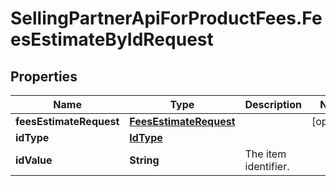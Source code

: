 # SellingPartnerApiForProductFees.FeesEstimateByIdRequest

## Properties
Name | Type | Description | Notes
------------ | ------------- | ------------- | -------------
**feesEstimateRequest** | [**FeesEstimateRequest**](FeesEstimateRequest.md) |  | [optional] 
**idType** | [**IdType**](IdType.md) |  | 
**idValue** | **String** | The item identifier. | 


